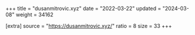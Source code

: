 +++
title = "dusanmitrovic.xyz"
date = "2022-03-22"
updated = "2024-03-08"
weight = 34162

[extra]
source = "https://dusanmitrovic.xyz/"
ratio = 8
size = 33
+++
